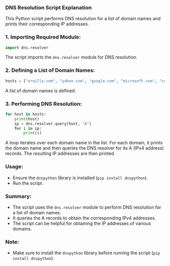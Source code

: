 ### DNS Resolution Script Explanation

This Python script performs DNS resolution for a list of domain names and prints their corresponding IP addresses.

### 1. Importing Required Module:
```python
import dns.resolver
```
The script imports the `dns.resolver` module for DNS resolution.

### 2. Defining a List of Domain Names:
```python
hosts = ["oreilly.com", "yahoo.com", "google.com", "microsoft.com", "cnn.com"]
```
A list of domain names is defined.

### 3. Performing DNS Resolution:
```python
for host in hosts:
    print(host)
    ip = dns.resolver.query(host, "A")
    for i in ip:
        print(i)
```
A loop iterates over each domain name in the list. For each domain, it prints the domain name and then queries the DNS resolver for its A (IPv4 address) records. The resulting IP addresses are then printed.

### Usage:
- Ensure the `dnspython` library is installed (`pip install dnspython`).
- Run the script.

### Summary:
- The script uses the `dns.resolver` module to perform DNS resolution for a list of domain names.
- It queries the A records to obtain the corresponding IPv4 addresses.
- The script can be helpful for obtaining the IP addresses of various domains.

### Note:
- Make sure to install the `dnspython` library before running the script (`pip install dnspython`).
